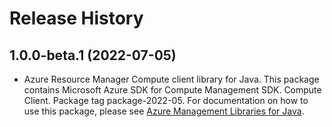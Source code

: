 # Release History

## 1.0.0-beta.1 (2022-07-05)

- Azure Resource Manager Compute client library for Java. This package contains Microsoft Azure SDK for Compute Management SDK. Compute Client. Package tag package-2022-05. For documentation on how to use this package, please see [Azure Management Libraries for Java](https://aka.ms/azsdk/java/mgmt).
